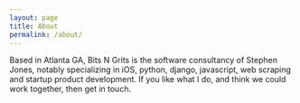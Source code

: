 ```yaml
---
layout: page
title: About
permalink: /about/
---
```


Based in Atlanta GA, Bits N Grits is the software consultancy of Stephen Jones, notably specializing in iOS, python, django, javascript, web scraping and startup product development. If you like what I do, and think we could work together, then get in touch.
